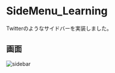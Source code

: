 # SideMenu_Learning
Twitterのようなサイドバーを実装しました。

## 画面
![sidebar](https://user-images.githubusercontent.com/41050625/69915679-287a2e80-1495-11ea-8790-a86b24ba8ef0.gif)

